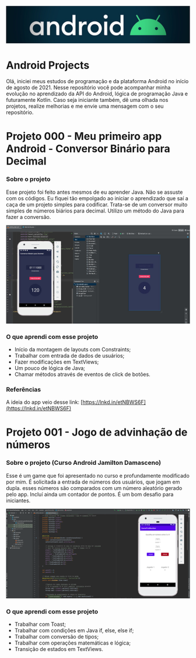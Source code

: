 <img src="/docs/android2Bg.jpeg" alt="Capa"/>

# Android Projects

Olá, iniciei meus estudos de programação e da plataforma Android no início de agosto de 2021. Nesse repositório você pode acompanhar minha evolução no aprendizado da API do Android, lógica de programação Java e futuramente Kotlin. Caso seja iniciante também, dê uma olhada nos projetos, realize melhorias e me envie uma mensagem com o seu repositório. 

# Projeto 000 - Meu primeiro app Android - Conversor Binário para Decimal

### Sobre o projeto

Esse projeto foi feito antes mesmos de eu aprender Java. Não se assuste com os códigos. Eu fiquei tão empolgado ao iniciar o aprendizado que saí a caça de um projeto simples para codificar. Trata-se de um conversor muito simples de números biários para decimal. Utilizo um método do Java para fazer a conversão. 

<img src="/docs/bin2Dec.jpeg" alt="Meu primeiro projeto"/>

### O que aprendi com esse projeto

- Início da montagem de layouts com Constraints;
- Trabalhar com entrada de dados de usuários;
- Fazer modificações em TextViews;
- Um pouco de lógica de Java;
- Chamar métodos através de eventos de click de botões.

### Referências

A ideia do app veio desse link: [https://lnkd.in/etNBWS6F](https://lnkd.in/etNBWS6F)

# Projeto 001 - Jogo de advinhação de números

### Sobre o projeto (Curso Android Jamilton Damasceno)

Esse é um game que foi apresentado no curso e profundamente modificado por mim. É solicitada a entrada de números dos usuários, que jogam em dupla. esses números são comparados com um número aleatório gerado pelo app. Incluí ainda um contador de pontos. É um bom desafio para iniciantes.   

<img src="/docs/findNumber.png" alt="app Jogo Encontre o número"/>

### O que aprendi com esse projeto

- Trabalhar com Toast;
- Trabalhar com condições em Java if, else, else if;
- Trabalhar com conversão de tipos;
- Trabalhar com operações matemáticas e lógica;
- Transição de estados em TextViews. 

